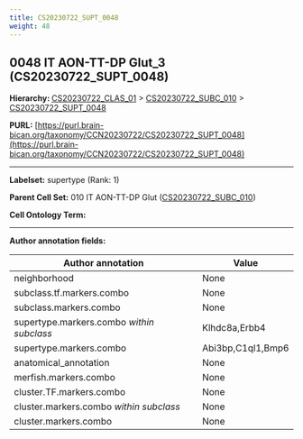 ```yaml
---
title: CS20230722_SUPT_0048
weight: 48
---
```

## 0048 IT AON-TT-DP Glut_3 (CS20230722_SUPT_0048)
<b>Hierarchy: </b>
[CS20230722_CLAS_01](../CS20230722_CLAS_01) >
[CS20230722_SUBC_010](../CS20230722_SUBC_010) >
[CS20230722_SUPT_0048](../CS20230722_SUPT_0048)

**PURL:** [https://purl.brain-bican.org/taxonomy/CCN20230722/CS20230722_SUPT_0048](https://purl.brain-bican.org/taxonomy/CCN20230722/CS20230722_SUPT_0048)

---


**Labelset:** supertype (Rank: 1)

**Parent Cell Set:** 010 IT AON-TT-DP Glut ([CS20230722_SUBC_010](../CS20230722_SUBC_010))



**Cell Ontology Term:** 

[MARKER GENES.]: #


---

[TRANSFERRED ANNOTATIONS.]: #


[AUTHOR ANNOTATION FIELDS.]: #


**Author annotation fields:**

| Author annotation | Value |
|-------------------|-------|
|neighborhood|None|
|subclass.tf.markers.combo|None|
|subclass.markers.combo|None|
|supertype.markers.combo _within subclass_|Klhdc8a,Erbb4|
|supertype.markers.combo|Abi3bp,C1ql1,Bmp6|
|anatomical_annotation|None|
|merfish.markers.combo|None|
|cluster.TF.markers.combo|None|
|cluster.markers.combo _within subclass_|None|
|cluster.markers.combo|None|

